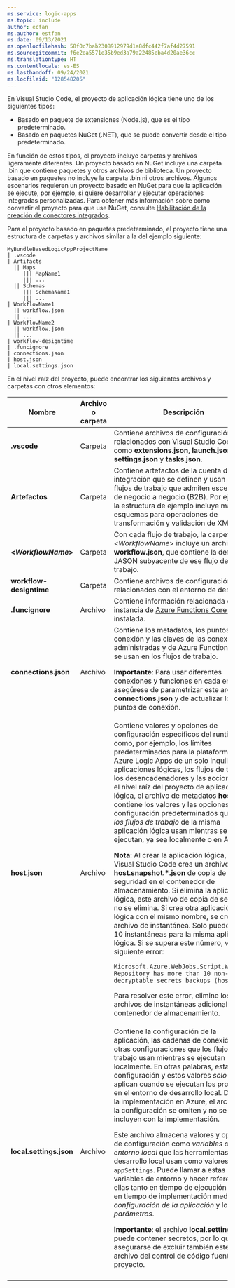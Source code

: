 ```yaml
---
ms.service: logic-apps
ms.topic: include
author: ecfan
ms.author: estfan
ms.date: 09/13/2021
ms.openlocfilehash: 58f0c7bab2308912979d1a8dfc442f7af4d27591
ms.sourcegitcommit: f6e2ea5571e35b9ed3a79a22485eba4d20ae36cc
ms.translationtype: HT
ms.contentlocale: es-ES
ms.lasthandoff: 09/24/2021
ms.locfileid: "128548205"
---
```

En Visual Studio Code, el proyecto de aplicación lógica tiene uno de los siguientes tipos:

* Basado en paquete de extensiones (Node.js), que es el tipo predeterminado.
* Basado en paquetes NuGet (.NET), que se puede convertir desde el tipo predeterminado.

En función de estos tipos, el proyecto incluye carpetas y archivos ligeramente diferentes. Un proyecto basado en NuGet incluye una carpeta .bin que contiene paquetes y otros archivos de biblioteca. Un proyecto basado en paquetes no incluye la carpeta .bin ni otros archivos. Algunos escenarios requieren un proyecto basado en NuGet para que la aplicación se ejecute, por ejemplo, si quiere desarrollar y ejecutar operaciones integradas personalizadas. Para obtener más información sobre cómo convertir el proyecto para que use NuGet, consulte [Habilitación de la creación de conectores integrados](../articles/logic-apps/create-single-tenant-workflows-visual-studio-code.md#enable-built-in-connector-authoring).

Para el proyecto basado en paquetes predeterminado, el proyecto tiene una estructura de carpetas y archivos similar a la del ejemplo siguiente:

```text
MyBundleBasedLogicAppProjectName
| .vscode
| Artifacts
  || Maps 
     ||| MapName1
     ||| ...
  || Schemas
     ||| SchemaName1
     ||| ...
| WorkflowName1
  || workflow.json
  || ...
| WorkflowName2
  || workflow.json
  || ...
| workflow-designtime
| .funcignore
| connections.json
| host.json
| local.settings.json
```

En el nivel raíz del proyecto, puede encontrar los siguientes archivos y carpetas con otros elementos:

| Nombre | Archivo o carpeta | Descripción |
|------|----------------|-------------|
| **.vscode** | Carpeta | Contiene archivos de configuración relacionados con Visual Studio Code, como **extensions.json**, **launch.json**, **settings.json** y **tasks.json**. |
| **Artefactos** | Carpeta | Contiene artefactos de la cuenta de integración que se definen y usan en los flujos de trabajo que admiten escenarios de negocio a negocio (B2B). Por ejemplo, la estructura de ejemplo incluye mapas y esquemas para operaciones de transformación y validación de XML. |
| **<*WorkflowName*>** | Carpeta | Con cada flujo de trabajo, la carpeta <*WorkflowName*> incluye un archivo **workflow.json**, que contiene la definición JASON subyacente de ese flujo de trabajo. |
| **workflow-designtime** | Carpeta | Contiene archivos de configuración relacionados con el entorno de desarrollo. |
| **.funcignore** | Archivo | Contiene información relacionada con la instancia de [Azure Functions Core Tools](../articles/azure-functions/functions-run-local.md) instalada. |
| **connections.json** | Archivo | Contiene los metadatos, los puntos de conexión y las claves de las conexiones administradas y de Azure Functions que se usan en los flujos de trabajo. <p><p>**Importante**: Para usar diferentes conexiones y funciones en cada entorno, asegúrese de parametrizar este archivo **connections.json** y de actualizar los puntos de conexión. |
| **host.json** | Archivo | Contiene valores y opciones de configuración específicos del runtime, como, por ejemplo, los límites predeterminados para la plataforma de Azure Logic Apps de un solo inquilino, las aplicaciones lógicas, los flujos de trabajo, los desencadenadores y las acciones. En el nivel raíz del proyecto de aplicación lógica, el archivo de metadatos **host.json** contiene los valores y las opciones de configuración predeterminados que *todos los flujos de trabajo* de la misma aplicación lógica usan mientras se ejecutan, ya sea localmente o en Azure. <p>**Nota**: Al crear la aplicación lógica, Visual Studio Code crea un archivo **host.snapshot.*.json** de copia de seguridad en el contenedor de almacenamiento. Si elimina la aplicación lógica, este archivo de copia de seguridad no se elimina. Si crea otra aplicación lógica con el mismo nombre, se crea otro archivo de instantánea. Solo puede tener 10 instantáneas para la misma aplicación lógica. Si se supera este número, verá el siguiente error: <p>`Microsoft.Azure.WebJobs.Script.WebHost: Repository has more than 10 non-decryptable secrets backups (host))` <p>Para resolver este error, elimine los archivos de instantáneas adicionales del contenedor de almacenamiento. |
| **local.settings.json** | Archivo | Contiene la configuración de la aplicación, las cadenas de conexión y otras configuraciones que los flujos de trabajo usan mientras se ejecutan localmente. En otras palabras, esta configuración y estos valores *solo* se aplican cuando se ejecutan los proyectos en el entorno de desarrollo local. Durante la implementación en Azure, el archivo y la configuración se omiten y no se incluyen con la implementación. <p><p>Este archivo almacena valores y opciones de configuración como *variables de entorno local* que las herramientas de desarrollo local usan como valores `appSettings`. Puede llamar a estas variables de entorno y hacer referencia a ellas tanto en tiempo de ejecución como en tiempo de implementación mediante la *configuración de la aplicación* y los *parámetros*. <p><p>**Importante**: el archivo **local.settings.json** puede contener secretos, por lo que debe asegurarse de excluir también este archivo del control de código fuente del proyecto. |
||||